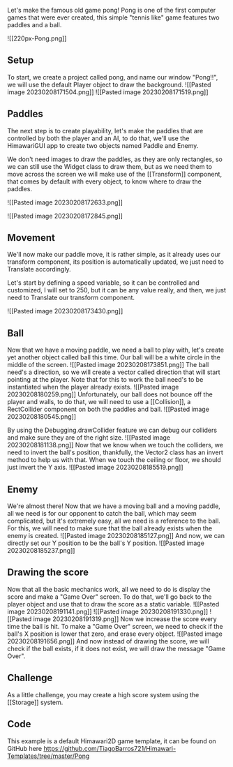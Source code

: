 Let's make the famous old game pong!
Pong is one of the first computer games that were ever created, this simple "tennis like" game features two paddles and a ball.

![[220px-Pong.png]]

## Setup
To start, we create a project called pong, and name our window "Pong!!", we will use the default Player object to draw the background.
![[Pasted image 20230208171504.png]]
![[Pasted image 20230208171519.png]]

## Paddles
The next step is to create playability, let's make the paddles that are controlled by both the player and an AI, to do that, we'll use the HimawariGUI app to create two objects named Paddle and Enemy.

We don't need images to draw the paddles, as they are only rectangles, so we can still use the Widget class to draw them, but as we need them to move across the screen we will make use of the [[Transform]] component, that comes by default with every object, to know where to draw the paddles.

![[Pasted image 20230208172633.png]]

![[Pasted image 20230208172845.png]]

## Movement
We'll now make our paddle move, it is rather simple, as it already uses our transform component, its position is automatically updated, we just need to Translate accordingly.

Let's start by defining a speed variable, so it can be controlled and customized, I will set to 250, but it can be any value really, and then, we just need to Translate our transform component.

![[Pasted image 20230208173430.png]]

## Ball
Now that we have a moving paddle, we need a ball to play with, let's create yet another object called ball this time. Our ball will be a white circle in the middle of the screen.
![[Pasted image 20230208173851.png]]
The ball need's a direction, so we will create a vector called direction that will start pointing at the player.
Note that for this to work the ball need's to be instantiated when the player already exists.
![[Pasted image 20230208180259.png]]
Unfortunately, our ball does not bounce off the player and walls, to do that, we will need to use a [[Collision]], a RectCollider component on both the paddles and ball.
![[Pasted image 20230208180545.png]]

By using the Debugging.drawCollider feature we can debug our colliders and make sure they are of the right size.
![[Pasted image 20230208181138.png]]
Now that we know when we touch the colliders, we need to invert the ball's position, thankfully, the Vector2 class has an invert method to help us with that.
When we touch the ceiling or floor, we should just invert the Y axis.
![[Pasted image 20230208185519.png]]

## Enemy
We're almost there! Now that we have a moving ball and a moving paddle, all we need is for our opponent to catch the ball, which may seem complicated, but it's extremely easy, all we need is a reference to the ball.
For this, we will need to make sure that the ball already exists when the enemy is created.
![[Pasted image 20230208185127.png]]
And now, we can directly set our Y position to be the ball's Y position.
![[Pasted image 20230208185237.png]]
## Drawing the score
Now that all the basic mechanics work, all we need to do is display the score and make a "Game Over" screen.
To do that, we'll go back to the player object and use that to draw the score as a static variable.
![[Pasted image 20230208191141.png]]
![[Pasted image 20230208191330.png]]
![[Pasted image 20230208191319.png]]
Now we increase the score every time the ball is hit.
To make a "Game Over" screen, we need to check if the ball's X position is lower that zero, and erase every object.
![[Pasted image 20230208191656.png]]
And now instead of drawing the score, we will check if the ball exists, if it does not exist, we will draw the message "Game Over".

## Challenge
As a little challenge, you may create a high score system using the [[Storage]] system.

## Code
This example is a default Himawari2D game template, it can be found on GitHub here
https://github.com/TiagoBarros721/Himawari-Templates/tree/master/Pong
